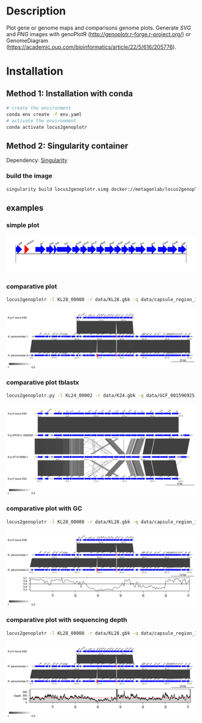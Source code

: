 

# Description

Plot gene or genome maps and comparisons genome plots. Generate *SVG* and *PNG* images with genoPlotR (http://genoplotr.r-forge.r-project.org/) or GenomeDiagram (https://academic.oup.com/bioinformatics/article/22/5/616/205776).

# Installation

## Method 1: Installation with conda

```bash
# create the environment
conda env create -f env.yaml
# activate the environment
conda activate locus2genoplotr
```

## Method 2: Singularity container   

Dependency: [Singularity](https://sylabs.io/guides/3.0/user-guide/installation.html)

### build the image 

```bash
singularity build locus2genoplotr.simg docker://metagenlab/locus2genoplotr:1.1
```

## examples


### simple plot 

![Simple plot](examples/plasmid_linear.svg)

### comparative plot

```bash
locus2genoplotr -l KL28_00008 -r data/KL28.gbk -q data/capsule_region_150bp_assembly_concat.gbk data/capsule_region_250bp_assembly_concat.gbk -rs 45000 -ls 30000 -o simple_comp -v
```
![Comparison plot](examples/simple_comp.svg)

### comparative plot tblastx

```bash
locus2genoplotr.py -l KL24_00002 -r data/K24.gbk -q data/GCF_001596925.1_ASM159692v1_genomic.gbff data/GCF_000943095.1_ST15_genomic.gbff data/K24.gbk -rs 25000 -ls 3000 -x -o alignment_tblastx
```

![TblastX plot](examples/alignment_tblastx.svg)

### comparative plot with GC 

```bash
locus2genoplotr -l KL28_00008 -r data/KL28.gbk -q data/capsule_region_150bp_assembly_concat.gbk data/capsule_region_250bp_assembly_concat.gbk -rs 45000 -ls 30000 -s data/capsule_region_250bp_assembly_concat.depth_150bp_reads -o capsule_with_gc -v
```

![GC plot](examples/capsule_with_gc.svg)

### comparative plot with sequencing depth 

```bash
locus2genoplotr -l KL28_00008 -r data/KL28.gbk -q data/capsule_region_150bp_assembly_concat.gbk data/capsule_region_250bp_assembly_concat.gbk -rs 45000 -ls 30000 -o capsule_with_gc -v -g
```

![Depth plot](examples/capsule_with_depth.svg)